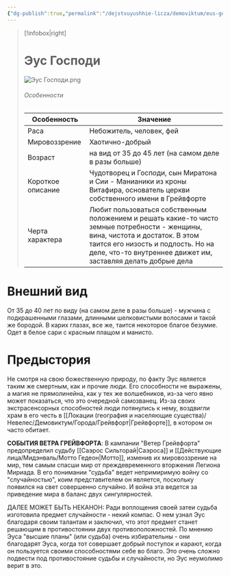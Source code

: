 ```yaml
---
{"dg-publish":true,"permalink":"/dejstvuyushhie-licza/demoviktum/eus-gospodi/","dgPassFrontmatter":true}
---
```


> [!infobox|right]
> # Эус Господи
> ![Эус Господи.png](/img/user/%D0%98%D0%B7%D0%BE%D0%B1%D1%80%D0%B0%D0%B6%D0%B5%D0%BD%D0%B8%D1%8F/%D0%AD%D1%83%D1%81%20%D0%93%D0%BE%D1%81%D0%BF%D0%BE%D0%B4%D0%B8.png)
> ###### Особенности
> | Особенность | Значение |
> | ---- | ---- |
> | Раса | Небожитель, человек, фей|
> | Мировоззрение | Хаотично-добрый |
> | Возраст |на вид от 35 до 45 лет (на самом деле в разы больше)|
> | Короткое описание |Чудотворец и Госп*о*ди, сын Миратона и Сии - Манианики из кроны Витафира, основатель церкви собственного имени в Грейвфорте |
> | Черта характера |Любит пользоваться собственным положением и решать какие-то чисто земные потребности - женщины, вина, чистота и достаток. В этом таится его низость и подлость. Но на деле, что-то внутреннее движет им, заставляя делать добрые дела|

# Внешний вид

От 35 до 40 лет по виду (на самом деле в разы больше) - мужчина с подкрашенными глазами, длинными шелковистыми волосами и такой же бородой. В карих глазах, все же, таится некоторое благое безумие. Одет в белое сари с красным плащом и манисто. 

# Предыстория

Не смотря на свою божественную природу, по факту Эус является таким же смертным, как и прочие люди. Его способности не выражены, а магия не прямолинейна, как у тех же волшебников, из-за чего явно может показаться, что это очередной самозванец. 
Из-за своих экстрасенсорных способностей люди потянулись к нему, воздвигли храм в его честь в [[Локации (география и населяющие существа)/Невелес/Демовиктум/Города/Грейвфорт\|Грейвфорте]], в котором он часто обитает.

**СОБЫТИЯ ВЕТРА ГРЕЙВФОРТА**:
В кампании "Ветер Грейвфорта" предопределил судьбу [[Саэрос Сильторай\|Саэроса]] и [[Действующие лица/Мидэнваль/Мотто Гедеон\|Мотто]], изменив их мировоззрение на мир, тем самым спасши мир от преждевременного вторжения Легиона Мириада. В его понимании "судьба" ведет непримиримую войну со "случайностью", коим представителем он является, поскольку появился на свет совершенно случайно. И война эта ведется за приведение мира в баланс двух сингулярностей.

ДАЛЕЕ МОЖЕТ БЫТЬ НЕКАНОН:
Ради воплощения своей затеи судьба изготовила предмет случайности - некий компас. О нем узнал Эус благодаря своим талантам и заключил, что этот предмет станет решающим в противостоянии двух противоположностей. По мнению Эуса "высшие планы" (или судьба) очень избирательны - они благодарят Эуса, когда тот совершает добрый поступок и карают, когда он пользуется своими способностями себе во благо. Это очень сложно подвести под противостояние судьбы и случайности, но Эус неумолимо верит в это.